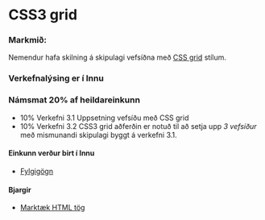 # CSS3 grid

### Markmið:
Nemendur hafa skilning á skipulagi vefsíðna með [CSS grid](https://gridbyexample.com) stílum.

### Verkefnalýsing er í Innu

### Námsmat 20% af heildareinkunn
* 10%	Verkefni 3.1  Uppsetning vefsíðu með CSS grid 
* 10%	Verkefni 3.2  CSS3 grid aðferðin er notuð til að setja upp _3 vefsíður_ með mismunandi skipulagi byggt á verkefni 3.1. 

#### Einkunn verður birt í Innu

* [Fylgigögn](index.html)

#### Bjargir

* [Marktæk HTML tög](https://www.w3schools.com/html/html5_semantic_elements.asp)